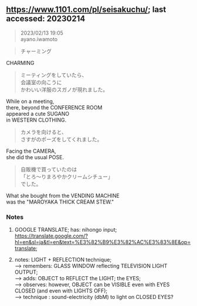 
## https://www.1101.com/pl/seisakuchu/; last accessed: 20230214

> 2023/02/13 19:05<br/>
> ayano.iwamoto<br/>

> チャーミング

CHARMING

> ミーティングをしていたら、<br/>
> 会議室の向こうに<br/>
> かわいい洋服のスガノが現れました。

While on a meeting,<br/>
there, beyond the CONFERENCE ROOM<br/>
appeared a cute SUGANO <br/>
in WESTERN CLOTHING.<br/>

> カメラを向けると、<br/>
> さすがのポーズをしてくれました。

Facing the CAMERA,<br/>
she did the usual POSE.

> 自販機で買っていたのは<br/>
> 「とろ〜りまろやかクリームシチュー」<br/>
> でした。 

What she bought from the VENDING MACHINE<br/>
was the "MAROYAKA THICK CREAM STEW."

### Notes


1) GOOGLE TRANSLATE; has: nihongo input;<br/> 
https://translate.google.com/?hl=en&sl=ja&tl=en&text=%E3%82%B9%E3%82%AC%E3%83%8E&op=translate;

2) notes: LIGHT + REFLECTION technique;<br/>
--> remembers: GLASS WINDOW reflecting TELEVISION LIGHT OUTPUT;<br/>
--> adds: OBJECT to REFLECT the LIGHT; the EYES;<br/>
--> observes: however, OBJECT can be VISIBLE even with EYES CLOSED (and even with LIGHTS OFF);<br/>
--> technique : sound-electricity (dbM) to light on CLOSED EYES?
